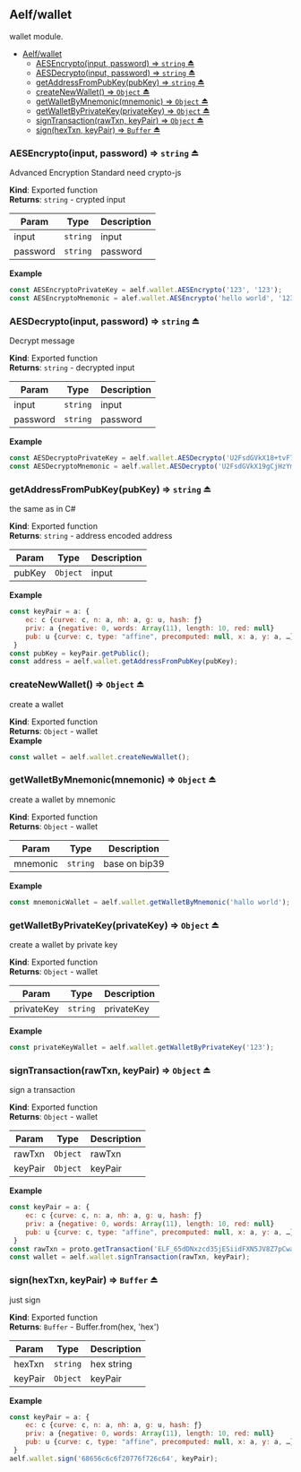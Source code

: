 <a name="module_Aelf/wallet"></a>

## Aelf/wallet
wallet module.


- [Aelf/wallet](#aelfwallet)
  - [AESEncrypto(input, password) ⇒ <code>string</code> ⏏](#aesencryptoinput-password-%E2%87%92-codestringcode-%E2%8F%8F)
  - [AESDecrypto(input, password) ⇒ <code>string</code> ⏏](#aesdecryptoinput-password-%E2%87%92-codestringcode-%E2%8F%8F)
  - [getAddressFromPubKey(pubKey) ⇒ <code>string</code> ⏏](#getaddressfrompubkeypubkey-%E2%87%92-codestringcode-%E2%8F%8F)
  - [createNewWallet() ⇒ <code>Object</code> ⏏](#createnewwallet-%E2%87%92-codeobjectcode-%E2%8F%8F)
  - [getWalletByMnemonic(mnemonic) ⇒ <code>Object</code> ⏏](#getwalletbymnemonicmnemonic-%E2%87%92-codeobjectcode-%E2%8F%8F)
  - [getWalletByPrivateKey(privateKey) ⇒ <code>Object</code> ⏏](#getwalletbyprivatekeyprivatekey-%E2%87%92-codeobjectcode-%E2%8F%8F)
  - [signTransaction(rawTxn, keyPair) ⇒ <code>Object</code> ⏏](#signtransactionrawtxn-keypair-%E2%87%92-codeobjectcode-%E2%8F%8F)
  - [sign(hexTxn, keyPair) ⇒ <code>Buffer</code> ⏏](#signhextxn-keypair-%E2%87%92-codebuffercode-%E2%8F%8F)

<a name="exp_module_Aelf/wallet--AESEncrypto"></a>

### AESEncrypto(input, password) ⇒ <code>string</code> ⏏
Advanced Encryption Standard need crypto-js

**Kind**: Exported function  
**Returns**: <code>string</code> - crypted input  

| Param | Type | Description |
| --- | --- | --- |
| input | <code>string</code> | input |
| password | <code>string</code> | password |

**Example**  
```js
const AESEncryptoPrivateKey = aelf.wallet.AESEncrypto('123', '123');
const AESEncryptoMnemonic = alef.wallet.AESEncrypto('hello world', '123');
```
<a name="exp_module_Aelf/wallet--AESDecrypto"></a>

### AESDecrypto(input, password) ⇒ <code>string</code> ⏏
Decrypt message

**Kind**: Exported function  
**Returns**: <code>string</code> - decrypted input  

| Param | Type | Description |
| --- | --- | --- |
| input | <code>string</code> | input |
| password | <code>string</code> | password |

**Example**  
```js
const AESDecryptoPrivateKey = aelf.wallet.AESDecrypto('U2FsdGVkX18+tvF7t4rhGOi5cbUvdTH2U5a6Tbu4Ojg=', '123');
const AESDecryptoMnemonic = aelf.wallet.AESDecrypto('U2FsdGVkX19gCjHzYmoY5FGZA1ArXG+eGZIR77dK2GE=', '123');
```
<a name="exp_module_Aelf/wallet--getAddressFromPubKey"></a>

### getAddressFromPubKey(pubKey) ⇒ <code>string</code> ⏏
the same as in C#

**Kind**: Exported function  
**Returns**: <code>string</code> - address encoded address  

| Param | Type | Description |
| --- | --- | --- |
| pubKey | <code>Object</code> | input |

**Example**  
```js
const keyPair = a: {
    ec: c {curve: c, n: a, nh: a, g: u, hash: ƒ}
    priv: a {negative: 0, words: Array(11), length: 10, red: null}
    pub: u {curve: c, type: "affine", precomputed: null, x: a, y: a, …}
 }
const pubKey = keyPair.getPublic();
const address = aelf.wallet.getAddressFromPubKey(pubKey);
```
<a name="exp_module_Aelf/wallet--createNewWallet"></a>

### createNewWallet() ⇒ <code>Object</code> ⏏
create a wallet

**Kind**: Exported function  
**Returns**: <code>Object</code> - wallet  
**Example**  
```js
const wallet = aelf.wallet.createNewWallet();
```
<a name="exp_module_Aelf/wallet--getWalletByMnemonic"></a>

### getWalletByMnemonic(mnemonic) ⇒ <code>Object</code> ⏏
create a wallet by mnemonic

**Kind**: Exported function  
**Returns**: <code>Object</code> - wallet  

| Param | Type | Description |
| --- | --- | --- |
| mnemonic | <code>string</code> | base on bip39 |

**Example**  
```js
const mnemonicWallet = aelf.wallet.getWalletByMnemonic('hallo world');
```
<a name="exp_module_Aelf/wallet--getWalletByPrivateKey"></a>

### getWalletByPrivateKey(privateKey) ⇒ <code>Object</code> ⏏
create a wallet by private key

**Kind**: Exported function  
**Returns**: <code>Object</code> - wallet  

| Param | Type | Description |
| --- | --- | --- |
| privateKey | <code>string</code> | privateKey |

**Example**  
```js
const privateKeyWallet = aelf.wallet.getWalletByPrivateKey('123');
```
<a name="exp_module_Aelf/wallet--signTransaction"></a>

### signTransaction(rawTxn, keyPair) ⇒ <code>Object</code> ⏏
sign a transaction

**Kind**: Exported function  
**Returns**: <code>Object</code> - wallet  

| Param | Type | Description |
| --- | --- | --- |
| rawTxn | <code>Object</code> | rawTxn |
| keyPair | <code>Object</code> | keyPair |

**Example**  
```js
const keyPair = a: {
    ec: c {curve: c, n: a, nh: a, g: u, hash: ƒ}
    priv: a {negative: 0, words: Array(11), length: 10, red: null}
    pub: u {curve: c, type: "affine", precomputed: null, x: a, y: a, …}
 }
const rawTxn = proto.getTransaction('ELF_65dDNxzcd35jESiidFXN5JV8Z7pCwaFnepuYQToNefSgqk9', 'ELF_65dDNxzcd35jESiidFXN5JV8Z7pCwaFnepuYQToNefSgqk9', 'test', []);
const wallet = aelf.wallet.signTransaction(rawTxn, keyPair);
```
<a name="exp_module_Aelf/wallet--sign"></a>

### sign(hexTxn, keyPair) ⇒ <code>Buffer</code> ⏏
just sign

**Kind**: Exported function  
**Returns**: <code>Buffer</code> - Buffer.from(hex, 'hex')  

| Param | Type | Description |
| --- | --- | --- |
| hexTxn | <code>string</code> | hex string |
| keyPair | <code>Object</code> | keyPair |

**Example**  
```js
const keyPair = a: {
    ec: c {curve: c, n: a, nh: a, g: u, hash: ƒ}
    priv: a {negative: 0, words: Array(11), length: 10, red: null}
    pub: u {curve: c, type: "affine", precomputed: null, x: a, y: a, …}
 }
aelf.wallet.sign('68656c6c6f20776f726c64', keyPair);
```